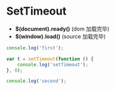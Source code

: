# SetTimeout #

+ __$(document).ready()__ (dom 加载完毕)
+ __$(window).load()__ (source 加载完毕)

```javascript
console.log('first');

var t = setTimeout(function () {
    console.log('setTimeout');
}, 0);

console.log('second');
```